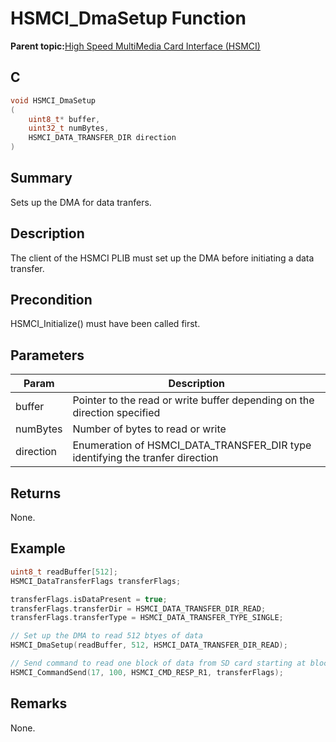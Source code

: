 # HSMCI\_DmaSetup Function

**Parent topic:**[High Speed MultiMedia Card Interface \(HSMCI\)](GUID-E5CEFDBB-10FA-4C89-AAAF-A8ED4107A071.md)

## C

```c
void HSMCI_DmaSetup
(
	uint8_t* buffer,
	uint32_t numBytes,
	HSMCI_DATA_TRANSFER_DIR direction
)
```

## Summary

Sets up the DMA for data tranfers.

## Description

The client of the HSMCI PLIB must set up the DMA before initiating a data<br />transfer.

## Precondition

HSMCI\_Initialize\(\) must have been called first.

## Parameters

|Param|Description|
|-----|-----------|
|buffer|Pointer to the read or write buffer depending on the direction specified|
|numBytes|Number of bytes to read or write|
|direction|Enumeration of HSMCI\_DATA\_TRANSFER\_DIR type identifying the tranfer direction|

## Returns

None.

## Example

```c
uint8_t readBuffer[512];
HSMCI_DataTransferFlags transferFlags;

transferFlags.isDataPresent = true;
transferFlags.transferDir = HSMCI_DATA_TRANSFER_DIR_READ;
transferFlags.transferType = HSMCI_DATA_TRANSFER_TYPE_SINGLE;

// Set up the DMA to read 512 btyes of data
HSMCI_DmaSetup(readBuffer, 512, HSMCI_DATA_TRANSFER_DIR_READ);

// Send command to read one block of data from SD card starting at block address 100
HSMCI_CommandSend(17, 100, HSMCI_CMD_RESP_R1, transferFlags);
```

## Remarks

None.

